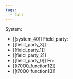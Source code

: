```yaml
---
tags:
  - Call
---
```

System:
- [[system_40]]
Field_party:
- [[field_party_3]]
- [[field_party_1]]
- [[field_party_2]]
- [[field_party_0]]
Fn:
- [[t7000_function12]]
- [[t7000_function13]]
